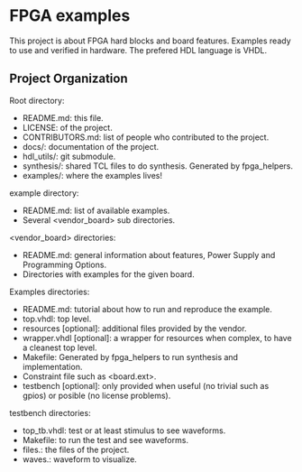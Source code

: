 # FPGA examples

This project is about FPGA hard blocks and board features. Examples ready to use and verified in hardware. The prefered HDL language is VHDL.

## Project Organization

Root directory:
* README.md: this file.
* LICENSE: of the project.
* CONTRIBUTORS.md: list of people who contributed to the project.
* docs/: documentation of the project.
* hdl_utils/: git submodule.
* synthesis/: shared TCL files to do synthesis. Generated by fpga_helpers.
* examples/: where the examples lives!

example directory:
* README.md: list of available examples.
* Several <vendor_board> sub directories.

<vendor_board> directories:
* README.md: general information about features, Power Supply and Programming Options.
* Directories with examples for the given board.

Examples directories:
* README.md: tutorial about how to run and reproduce the example.
* top.vhdl: top level.
* resources [optional]: additional files provided by the vendor.
* wrapper.vhdl [optional]: a wrapper for resources when complex, to have a cleanest top level.
* Makefile: Generated by fpga_helpers to run synthesis and implementation.
* Constraint file such as <board.ext>.
* testbench [optional]: only provided when useful (no trivial such as gpios) or posible (no license problems).

testbench directories:
* top_tb.vhdl: test or at least stimulus to see waveforms.
* Makefile: to run the test and see waveforms.
* files.<ext>: the files of the project.
* waves.<ext>: waveform to visualize.
